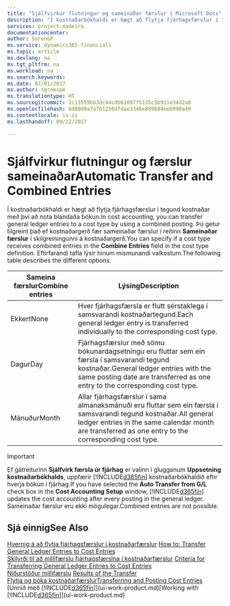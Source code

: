 ```yaml
---
title: "Sjálfvirkur flutningur og sameinaðar færslur | Microsoft Docs"
description: "Í kostnaðarbókhaldi er hægt að flytja fjárhagsfærslur í tegund kostnaðar með því að nota blandaða bókun. Þú getur tilgreint það ef kostnaðargerð fær sameinaðar færslur í reitinn **Sameinaðar færslur** í skilgreiningunni á kostnaðargerð. Eftirfarandi tafla lýsir hinum mismunandi valkostum."
services: project-madeira
documentationcenter: 
author: SorenGP
ms.service: dynamics365-financials
ms.topic: article
ms.devlang: na
ms.tgt_pltfrm: na
ms.workload: na
ms.search.keywords: 
ms.date: 07/01/2017
ms.author: sgroespe
ms.translationtype: HT
ms.sourcegitcommit: 2c13559bb3dc44cdb61697f5135c5b931e34d2a8
ms.openlocfilehash: bd80d0a7a701256dfdae3346e899b84eeb990a40
ms.contentlocale: is-is
ms.lasthandoff: 09/22/2017

---
```

# <a name="automatic-transfer-and-combined-entries"></a><span data-ttu-id="40036-105">Sjálfvirkur flutningur og færslur sameinaðar</span><span class="sxs-lookup"><span data-stu-id="40036-105">Automatic Transfer and Combined Entries</span></span>
<span data-ttu-id="40036-106">Í kostnaðarbókhaldi er hægt að flytja fjárhagsfærslur í tegund kostnaðar með því að nota blandaða bókun.</span><span class="sxs-lookup"><span data-stu-id="40036-106">In cost accounting, you can transfer general ledger entries to a cost type by using a combined posting.</span></span> <span data-ttu-id="40036-107">Þú getur tilgreint það ef kostnaðargerð fær sameinaðar færslur í reitinn **Sameinaðar færslur** í skilgreiningunni á kostnaðargerð.</span><span class="sxs-lookup"><span data-stu-id="40036-107">You can specify if a cost type receives combined entries in the **Combine Entries** field in the cost type definition.</span></span> <span data-ttu-id="40036-108">Eftirfarandi tafla lýsir hinum mismunandi valkostum.</span><span class="sxs-lookup"><span data-stu-id="40036-108">The following table describes the different options.</span></span>  

|<span data-ttu-id="40036-109">Sameina færslur</span><span class="sxs-lookup"><span data-stu-id="40036-109">Combine entries</span></span>|<span data-ttu-id="40036-110">Lýsing</span><span class="sxs-lookup"><span data-stu-id="40036-110">Description</span></span>|  
|---------------------|-----------------|  
|<span data-ttu-id="40036-111">Ekkert</span><span class="sxs-lookup"><span data-stu-id="40036-111">None</span></span>|<span data-ttu-id="40036-112">Hver fjárhagsfærsla er flutt sérstaklega í samsvarandi kostnaðartegund.</span><span class="sxs-lookup"><span data-stu-id="40036-112">Each general ledger entry is transferred individually to the corresponding cost type.</span></span>|  
|<span data-ttu-id="40036-113">Dagur</span><span class="sxs-lookup"><span data-stu-id="40036-113">Day</span></span>|<span data-ttu-id="40036-114">Fjárhagsfærslur með sömu bókunardagsetningu eru fluttar sem ein færsla í samsvarandi tegund kostnaðar.</span><span class="sxs-lookup"><span data-stu-id="40036-114">General ledger entries with the same posting date are transferred as one entry to the corresponding cost type.</span></span>|  
|<span data-ttu-id="40036-115">Mánuður</span><span class="sxs-lookup"><span data-stu-id="40036-115">Month</span></span>|<span data-ttu-id="40036-116">Allar fjárhagsfærslur í sama almanaksmánuði eru fluttar sem ein færsla í samsvarandi tegund kostnaðar.</span><span class="sxs-lookup"><span data-stu-id="40036-116">All general ledger entries in the same calendar month are transferred as one entry to the corresponding cost type.</span></span>|  

> [!IMPORTANT]  
>  <span data-ttu-id="40036-117">Ef gátreiturinn **Sjálfvirk færsla úr fjárhag** er valinn í glugganum **Uppsetning kostnaðarbókhalds**, uppfærir [!INCLUDE[d365fin](includes/d365fin_md.md)] kostnaðarbókhaldið eftir hverja bókun í fjárhag.</span><span class="sxs-lookup"><span data-stu-id="40036-117">If you have selected the **Auto Transfer from G/L** check box in the **Cost Accounting Setup** window, [!INCLUDE[d365fin](includes/d365fin_md.md)] updates the cost accounting after every posting in the general ledger.</span></span> <span data-ttu-id="40036-118">Sameinaðar færslur eru ekki mögulegar.</span><span class="sxs-lookup"><span data-stu-id="40036-118">Combined entries are not possible.</span></span>  

## <a name="see-also"></a><span data-ttu-id="40036-119">Sjá einnig</span><span class="sxs-lookup"><span data-stu-id="40036-119">See Also</span></span>  
 <span data-ttu-id="40036-120">[Hvernig á að flytja fjárhagsfærslur í kostnaðarfærslur](finance-how-to-transfer-general-ledger-entries-to-cost-entries.md) </span><span class="sxs-lookup"><span data-stu-id="40036-120">[How to: Transfer General Ledger Entries to Cost Entries](finance-how-to-transfer-general-ledger-entries-to-cost-entries.md) </span></span>  
 <span data-ttu-id="40036-121">[Skilyrði til að millifærslu fjárhagsfærslna í kostnaðarfærslur](finance-criteria-for-transferring-general-ledger-entries-to-cost-entries.md) </span><span class="sxs-lookup"><span data-stu-id="40036-121">[Criteria for Transferring General Ledger Entries to Cost Entries](finance-criteria-for-transferring-general-ledger-entries-to-cost-entries.md) </span></span>  
 <span data-ttu-id="40036-122">[Niðurstöður millifærslu](finance-results-of-the-transfer.md) </span><span class="sxs-lookup"><span data-stu-id="40036-122">[Results of the Transfer](finance-results-of-the-transfer.md) </span></span>  
 [<span data-ttu-id="40036-123">Flytja og bóka kostnaðarfærslur</span><span class="sxs-lookup"><span data-stu-id="40036-123">Transferring and Posting Cost Entries</span></span>](finance-transfer-and-post-cost-entries.md)  
 <span data-ttu-id="40036-124">[Unnið með [!INCLUDE[d365fin](includes/d365fin_md.md)]](ui-work-product.md)</span><span class="sxs-lookup"><span data-stu-id="40036-124">[Working with [!INCLUDE[d365fin](includes/d365fin_md.md)]](ui-work-product.md)</span></span>

